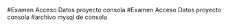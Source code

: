 #Examen Acceso Datos proyecto consola
#Examen Acceso Datos proyecto consola
#archivo mysql de consola
